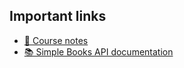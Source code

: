 

## Important links

* [📝 Course notes](./course-notes.md)
* [📚 Simple Books API documentation](./simple-books-api.md)
